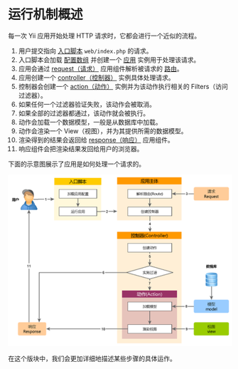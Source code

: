 运行机制概述
========

每一次 Yii 应用开始处理 HTTP 请求时，它都会进行一个近似的流程。

1. 用户提交指向 [入口脚本](structure-entry-scripts.md) `web/index.php` 的请求。
2. 入口脚本会加载 [配置数组](concept-configurations.md) 并创建一个
   [应用](structure-applications.md) 实例用于处理该请求。
3. 应用会通过 [request（请求）](runtime-requests.md) 应用组件解析被请求的 [路由](runtime-routing.md)。
4. 应用创建一个 [controller（控制器）](structure-controllers.md) 实例具体处理请求。
5. 控制器会创建一个 [action（动作）](structure-controllers.md) 实例并为该动作执行相关的 Filters（访问过滤器）。
6. 如果任何一个过滤器验证失败，该动作会被取消。
7. 如果全部的过滤器都通过，该动作就会被执行。
8. 动作会加载一个数据模型，一般是从数据库中加载。
9. 动作会渲染一个 View（视图），并为其提供所需的数据模型。
10. 渲染得到的结果会返回给 [response（响应）](runtime-responses.md) 应用组件。
11. 响应组件会把渲染结果发回给用户的浏览器。

下面的示意图展示了应用是如何处理一个请求的。

![Request Lifecycle](images/application-lifecycle.png)

在这个版块中，我们会更加详细地描述某些步骤的具体运作。
